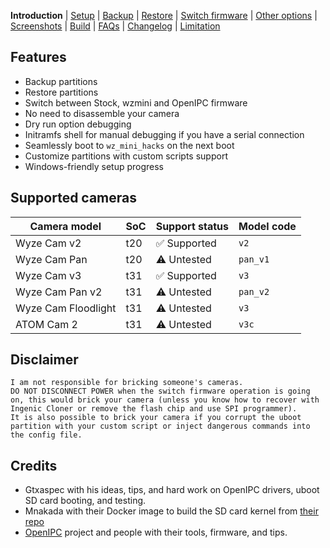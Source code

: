 **Introduction** | [Setup](README_setup.md) | [Backup](README_backup.md) | [Restore](README_restore.md) | [Switch firmware](README_switch_firmware.md) | [Other options](README_other_options.md) | [Screenshots](README_screenshots.md) | [Build](README_build.md) | [FAQs](README_FAQs.md) | [Changelog](Changelog.md) | [Limitation](Limitation.md)

## Features

- Backup partitions
- Restore partitions
- Switch between Stock, wzmini and OpenIPC firmware
- No need to disassemble your camera
- Dry run option debugging
- Initramfs shell for manual debugging if you have a serial connection
- Seamlessly boot to `wz_mini_hacks` on the next boot
- Customize partitions with custom scripts support
- Windows-friendly setup progress

## Supported cameras

| Camera model        |  SoC  | Support status | Model code  |
| ------------------- | ----- | -------------- | ----------- |
| Wyze Cam v2         |  t20  | ✅ Supported   | `v2`        |
| Wyze Cam Pan        |  t20  | ⚠️ Untested    | `pan_v1`    |
| Wyze Cam v3         |  t31  | ✅ Supported   | `v3`        |
| Wyze Cam Pan v2     |  t31  | ⚠️ Untested    | `pan_v2`    |
| Wyze Cam Floodlight |  t31  | ⚠️ Untested    | `v3`        |
| ATOM Cam 2          |  t31  | ⚠️ Untested    | `v3c`       |

## Disclaimer

```
I am not responsible for bricking someone's cameras.
DO NOT DISCONNECT POWER when the switch firmware operation is going on, this would brick your camera (unless you know how to recover with Ingenic Cloner or remove the flash chip and use SPI programmer).
It is also possible to brick your camera if you corrupt the uboot partition with your custom script or inject dangerous commands into the config file.
```

## Credits

- Gtxaspec with his ideas, tips, and hard work on OpenIPC drivers, uboot SD card booting, and testing.
- Mnakada with their Docker image to build the SD card kernel from [their repo](https://github.com/mnakada/atomcam_tools)
- [OpenIPC](https://github.com/OpenIPC) project and people with their tools, firmware, and tips.

